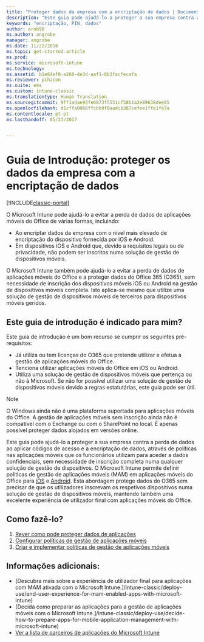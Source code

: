 ```yaml
---
title: "Proteger dados da empresa com a encriptação de dados | Documentos da Microsoft"
description: "Este guia pode ajudá-lo a proteger a sua empresa contra a perda de dados ao aplicar um código de acesso e a encriptação de dados, através de uma política em aplicações móveis."
keywords: "encriptação, PIN, dados"
author: arob98
ms.author: angrobe
manager: angrobe
ms.date: 11/22/2016
ms.topic: get-started-article
ms.prod: 
ms.service: microsoft-intune
ms.technology: 
ms.assetid: b1e84ef8-a260-4e3d-aaf1-8b3facfecafa
ms.reviewer: pchacon
ms.suite: ems
ms.custom: intune-classic
ms.translationtype: Human Translation
ms.sourcegitcommit: 9ff1adae93fe6873f5551cf58b1a2e89638dee85
ms.openlocfilehash: d1cffa0066ffcbb9f0aadcb387cefee1ffe1f47a
ms.contentlocale: pt-pt
ms.lasthandoff: 05/23/2017


---
```


# <a name="quick-start-guide-protect-company-data-with-data-encryption"></a>Guia de Introdução: proteger os dados da empresa com a encriptação de dados

[!INCLUDE[classic-portal](../includes/classic-portal.md)]

O Microsoft Intune pode ajudá-lo a evitar a perda de dados de aplicações móveis do Office de várias formas, incluindo:
- Ao encriptar dados da empresa com o nível mais elevado de encriptação do dispositivo fornecida por iOS e Android.
- Em dispositivos iOS e Android que, devido a requisitos legais ou de privacidade, não podem ser inscritos numa solução de gestão de dispositivos móveis.

O Microsoft Intune também pode ajudá-lo a evitar a perda de dados de aplicações móveis do Office e a proteger dados do Office 365 (O365), sem necessidade de inscrição dos dispositivos móveis iOS ou Android na gestão de dispositivos móveis completa. Isto aplica-se mesmo que utilize uma solução de gestão de dispositivos móveis de terceiros para dispositivos móveis geridos.

## <a name="is-this-quick-start-guide-right-for-me"></a>Este guia de introdução é indicado para mim?
Este guia de introdução é um bom recurso se cumprir os seguintes pré-requisitos:
- Já utiliza ou tem licenças do O365 que pretende utilizar e efetua a gestão de aplicações móveis do Office.
- Tenciona utilizar aplicações móveis do Office em iOS ou Android.
- Utiliza uma solução de gestão de dispositivos móveis que pertença ou não à Microsoft. Se não for possível utilizar uma solução de gestão de dispositivos móveis devido a regras estatutárias, este guia pode ser útil.

> [!NOTE]
> O Windows ainda não é uma plataforma suportada para aplicações móveis do Office. A gestão de aplicações móveis sem inscrição ainda não é compatível com o Exchange ou com o SharePoint no local. É apenas possível proteger dados alojados em versões online.

Este guia pode ajudá-lo a proteger a sua empresa contra a perda de dados ao aplicar códigos de acesso e a encriptação de dados, através de políticas nas aplicações móveis que os funcionários utilizam para aceder a dados confidenciais, sem necessidade de inscrição completa numa qualquer solução de gestão de dispositivos. O Microsoft Intune permite definir políticas de gestão de aplicações móveis (MAM) em aplicações móveis do Office para [iOS](https://products.office.com/mobile/office-mobile-apps-for-ios) e [Android](https://products.office.com/mobile/office-mobile-apps-for-android). Esta abordagem protege dados do O365 sem precisar de que os utilizadores inscrevam os respetivos dispositivos numa solução de gestão de dispositivos móveis, mantendo também uma excelente experiência de utilizador final com aplicações móveis do Office.

## <a name="how-do-i-do-it"></a>Como fazê-lo?
1.    [Rever como pode proteger dados de aplicações](/intune-classic/deploy-use/protect-app-data-using-mobile-app-management-policies-with-microsoft-intune)
2.    [Configurar políticas de gestão de aplicações móveis](/intune-classic/deploy-use/get-ready-to-configure-mobile-app-management-policies-with-microsoft-intune)
3.    [Criar e implementar políticas de gestão de aplicações móveis](/intune-classic/deploy-use/create-and-deploy-mobile-app-management-policies-with-microsoft-intune)

## <a name="additional-information"></a>Informações adicionais:
- [Descubra mais sobre a experiência de utilizador final para aplicações com MAM ativada com o Microsoft Intune.]/intune-classic/deploy-use/end-user-experience-for-mam-enabled-apps-with-microsoft-intune)
- [Decida como preparar as aplicações para a gestão de aplicações móveis com o Microsoft Intune.]/intune-classic/deploy-use/decide-how-to-prepare-apps-for-mobile-application-management-with-microsoft-intune)
- [Ver a lista de parceiros de aplicações do Microsoft Intune](https://www.microsoft.com/cloud-platform/microsoft-intune-partners)

